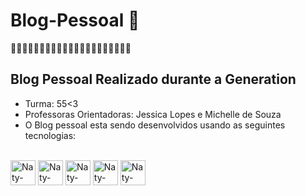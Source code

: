 # Blog-Pessoal 🌸

🌸🌸🌸🌸🌸🌸🌸🌸🌸🌸🌸🌸🌸🌸🌸🌸🌸🌸🌸🌸🌸
## Blog Pessoal Realizado durante a Generation
- Turma: 55<3
- Professoras Orientadoras: Jessica Lopes e Michelle de Souza
- O Blog pessoal esta sendo desenvolvidos usando as seguintes tecnologias: 
<div style="display: inline_block"><br>
<img align="center" alt="Naty-Java" height="40" width="40" <img src="https://cdn.jsdelivr.net/gh/devicons/devicon/icons/java/java-original.svg" />
<img align="center" alt="Naty-My" height="40" width="40"<img src="https://cdn.jsdelivr.net/gh/devicons/devicon/icons/mysql/mysql-original.svg" />
<img align="center" alt="Naty-My" height="40" width="40"<img src="https://cdn.jsdelivr.net/gh/devicons/devicon/icons/spring/spring-original.svg" />
<img align="center" alt="Naty-My" height="40" width="40"<img src="https://cdn.jsdelivr.net/gh/devicons/devicon/icons/css3/css3-original.svg" />
<img align="center" alt="Naty-My" height="40" width="40"<img src="https://cdn.jsdelivr.net/gh/devicons/devicon/icons/html5/html5-original.svg" />
